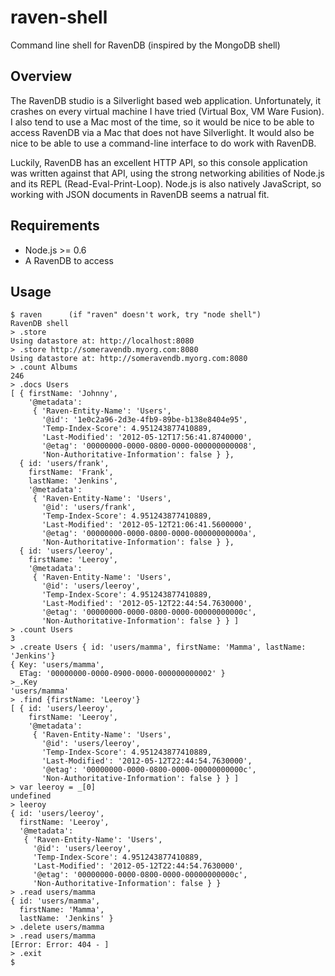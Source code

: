 raven-shell
===========

Command line shell for RavenDB (inspired by the MongoDB shell)

Overview
--------
The RavenDB studio is a Silverlight based web application.  Unfortunately, it crashes on every virtual machine I have tried (Virtual Box, VM Ware Fusion).  I also tend to use a Mac most of the time, so it would be nice to be able to access RavenDB via a Mac that does not have Silverlight.  It would also be nice to be able to use a command-line interface to do work with RavenDB.

Luckily, RavenDB has an excellent HTTP API, so this console application was written against that API, using the strong networking abilities of Node.js and its REPL (Read-Eval-Print-Loop).  Node.js is also natively JavaScript, so working with JSON documents in RavenDB seems a natrual fit.

Requirements
------------
* Node.js >= 0.6
* A RavenDB to access

Usage
-----
```shell
$ raven      (if "raven" doesn't work, try "node shell")
RavenDB shell
> .store
Using datastore at: http://localhost:8080
> .store http://someravendb.myorg.com:8080
Using datastore at: http://someravendb.myorg.com:8080
> .count Albums
246
> .docs Users
[ { firstName: 'Johnny',
    '@metadata':
     { 'Raven-Entity-Name': 'Users',
       '@id': '1e0c2a96-2d3e-4fb9-89be-b138e8404e95',
       'Temp-Index-Score': 4.951243877410889,
       'Last-Modified': '2012-05-12T17:56:41.8740000',
       '@etag': '00000000-0000-0800-0000-000000000008',
       'Non-Authoritative-Information': false } },
  { id: 'users/frank',
    firstName: 'Frank',
    lastName: 'Jenkins',
    '@metadata':
     { 'Raven-Entity-Name': 'Users',
       '@id': 'users/frank',
       'Temp-Index-Score': 4.951243877410889,
       'Last-Modified': '2012-05-12T21:06:41.5600000',
       '@etag': '00000000-0000-0800-0000-00000000000a',
       'Non-Authoritative-Information': false } },
  { id: 'users/leeroy',
    firstName: 'Leeroy',
    '@metadata':
     { 'Raven-Entity-Name': 'Users',
       '@id': 'users/leeroy',
       'Temp-Index-Score': 4.951243877410889,
       'Last-Modified': '2012-05-12T22:44:54.7630000',
       '@etag': '00000000-0000-0800-0000-00000000000c',
       'Non-Authoritative-Information': false } } ]
> .count Users
3
> .create Users { id: 'users/mamma', firstName: 'Mamma', lastName: 'Jenkins'}
{ Key: 'users/mamma',
  ETag: '00000000-0000-0900-0000-000000000002' }
>_.Key
'users/mamma'
> .find {firstName: 'Leeroy'}
[ { id: 'users/leeroy',
    firstName: 'Leeroy',
    '@metadata':
     { 'Raven-Entity-Name': 'Users',
       '@id': 'users/leeroy',
       'Temp-Index-Score': 4.951243877410889,
       'Last-Modified': '2012-05-12T22:44:54.7630000',
       '@etag': '00000000-0000-0800-0000-00000000000c',
       'Non-Authoritative-Information': false } } ]
> var leeroy = _[0]
undefined
> leeroy
{ id: 'users/leeroy',
  firstName: 'Leeroy',
  '@metadata':
   { 'Raven-Entity-Name': 'Users',
     '@id': 'users/leeroy',
     'Temp-Index-Score': 4.951243877410889,
     'Last-Modified': '2012-05-12T22:44:54.7630000',
     '@etag': '00000000-0000-0800-0000-00000000000c',
     'Non-Authoritative-Information': false } }
> .read users/mamma
{ id: 'users/mamma',
  firstName: 'Mamma',
  lastName: 'Jenkins' }
> .delete users/mamma
> .read users/mamma
[Error: Error: 404 - ]
> .exit
$ 
```